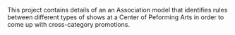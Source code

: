 This project contains details of an an Association model that identifies rules between different types of shows at a Center of Peforming Arts 
in order to come up with cross-category promotions.
